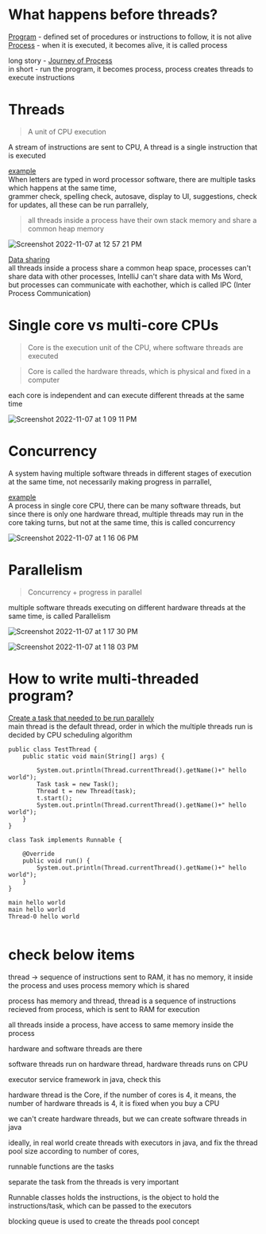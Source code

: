 # What happens before threads?
<ins>Program</ins> - defined set of procedures or instructions to follow, it is not alive   
<ins>Process</ins> - when it is executed, it becomes alive, it is called process

long story - [Journey of Process](https://github.com/sushilsridhar/cs-fundamentals/blob/main/os/PROCESS_HARDWARE_RELATION.md)    
in short - run the program, it becomes process, process creates threads to execute instructions  


# Threads

> A unit of CPU execution

A stream of instructions are sent to CPU, A thread is a single instruction that is executed

<ins>example</ins>    
When letters are typed in word processor software, there are multiple tasks which happens at the same time,     
grammer check, spelling check, autosave, display to UI, suggestions, check for updates, all these can be run parrallely,    

> all threads inside a process have their own stack memory and share a common heap memory 

![Screenshot 2022-11-07 at 12 57 21 PM](https://user-images.githubusercontent.com/16437905/200250949-291ae0aa-d461-4458-8230-f9221e82333b.png)


<ins>Data sharing</ins>   
all threads inside a process share a common heap space, processes can't share data with other processes, IntelliJ can't share data with Ms Word,    
but processes can communicate with eachother, which is called IPC (Inter Process Communication)


# Single core vs multi-core CPUs

> Core is the execution unit of the CPU, where software threads are executed     

> Core is called the hardware threads, which is physical and fixed in a computer

each core is independent and can execute different threads at the same time

![Screenshot 2022-11-07 at 1 09 11 PM](https://user-images.githubusercontent.com/16437905/200252697-02d9ee5e-6093-4483-8985-637cea8985f4.png)

# Concurrency

A system having multiple software threads in different stages of execution at the same time, not necessarily making progress in parrallel,  

<ins>example</ins>    
A process in single core CPU, there can be many software threads, but since there is only one hardware thread, multiple threads may run in the core taking turns, but not at the same time, this is called concurrency   

![Screenshot 2022-11-07 at 1 16 06 PM](https://user-images.githubusercontent.com/16437905/200253965-50de05b0-4a20-4c7e-8d22-71b7af1f508d.png)

# Parallelism

> Concurrency + progress in parallel

multiple software threads executing on different hardware threads at the same time, is called Parallelism

![Screenshot 2022-11-07 at 1 17 30 PM](https://user-images.githubusercontent.com/16437905/200254204-04fc163e-5ae4-460a-85fd-340d74817797.png)

![Screenshot 2022-11-07 at 1 18 03 PM](https://user-images.githubusercontent.com/16437905/200254311-f68a3220-bb0d-408c-8f65-48c9b46caa47.png)


# How to write multi-threaded program?

<ins>Create a task that needed to be run parallely</ins>    
main thread is the default thread, order in which the multiple threads run is decided by CPU scheduling algorithm   
  
```
public class TestThread {
    public static void main(String[] args) {

        System.out.println(Thread.currentThread().getName()+" hello world");
        Task task = new Task();
        Thread t = new Thread(task);
        t.start();
        System.out.println(Thread.currentThread().getName()+" hello world");
    }
}

class Task implements Runnable {

    @Override
    public void run() {
        System.out.println(Thread.currentThread().getName()+" hello world");
    }
}
  
main hello world
main hello world
Thread-0 hello world
  
```

# check below items

thread -> sequence of instructions sent to RAM, it has no memory, it inside the process and uses process memory which is shared

process has memory and thread, thread is a sequence of instructions recieved from process, which is sent to RAM for execution

all threads inside a process, have access to same memory inside the process

hardware and software threads are there


software threads run on hardware thread, hardware threads runs on CPU

executor service framework in java, check this


hardware thread is the Core, if the number of cores is 4, it means, the number of hardware threads is 4, it is fixed when you buy a CPU


we can't create hardware threads, but we can create software threads in java


ideally, in real world create threads with executors in java, and fix the thread pool size according to number of cores,

runnable functions are the tasks

separate the task from the threads is very important

Runnable classes holds the instructions, is the object to hold the instructions/task, which can be passed to the executors


blocking queue is used to create the threads pool concept








